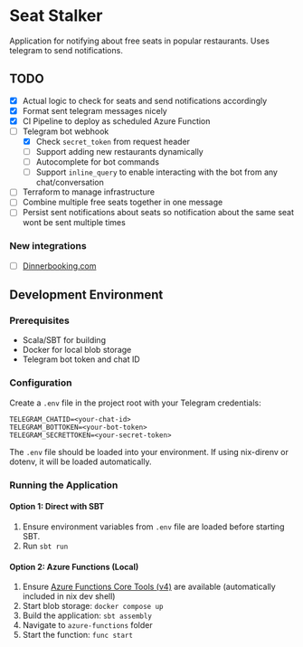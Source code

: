 # Seat Stalker

Application for notifying about free seats in popular restaurants. Uses telegram to send notifications.

## TODO

- [x] Actual logic to check for seats and send notifications accordingly
- [x] Format sent telegram messages nicely
- [x] CI Pipeline to deploy as scheduled Azure Function
- [ ] Telegram bot webhook
  - [x] Check `secret_token` from request header
  - [ ] Support adding new restaurants dynamically
  - [ ] Autocomplete for bot commands
  - [ ] Support `inline_query` to enable interacting with the bot from any chat/conversation
- [ ] Terraform to manage infrastructure
- [ ] Combine multiple free seats together in one message
- [ ] Persist sent notifications about seats so notification about the same seat wont be sent multiple times

### New integrations

- [ ] [Dinnerbooking.com](https://www.dinnerbooking.com/)

## Development Environment

### Prerequisites

- Scala/SBT for building
- Docker for local blob storage
- Telegram bot token and chat ID

### Configuration

Create a `.env` file in the project root with your Telegram credentials:

```
TELEGRAM_CHATID=<your-chat-id>
TELEGRAM_BOTTOKEN=<your-bot-token>
TELEGRAM_SECRETTOKEN=<your-secret-token>
```

The `.env` file should be loaded into your environment. If using nix-direnv or dotenv, it will be loaded automatically.

### Running the Application

#### Option 1: Direct with SBT

1. Ensure environment variables from `.env` file are loaded before starting SBT.
2. Run `sbt run`

#### Option 2: Azure Functions (Local)

1. Ensure [Azure Functions Core Tools (v4)](https://learn.microsoft.com/en-us/azure/azure-functions/functions-run-local) are available (automatically included in nix dev shell)
2. Start blob storage: `docker compose up`
3. Build the application: `sbt assembly`
4. Navigate to `azure-functions` folder
5. Start the function: `func start`
